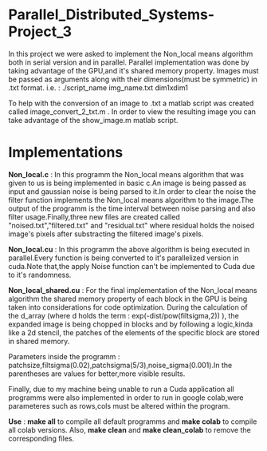 # Parallel_Distributed_Systems-Project_3

In this project we were asked to implement the Non_local means algorithm both in serial version and in parallel.
Parallel implementation was done by taking advantage of the GPU,and it's shared memory property.
Images must be passed as arguments along with their dimensions(must be symmetric) in .txt format.
i.e. :
    ./script_name img_name.txt dim1xdim1
    
 To help with the conversion of an image to .txt a matlab script was created called image_convert_2_txt.m .
 In order to view the resulting image you can take advantage of the show_image.m matlab script.
 
 # Implementations
 
 **Non_local.c** : In this programm the Non_local means algorithm that was given to us is being implemented in
 basic c.An image is being passed as input and gaussian noise is being parsed to it.In order to clear the noise the 
 filter function implements the Non_local means algorithm to the image.The output of the programm is the time interval 
 between noise parsing and also filter usage.Finally,three new files are created called "noised.txt","filtered.txt" and "residual.txt"
 where residual holds the noised image's pixels after substracting the filtered image's pixels.
 
 **Non_local.cu** : In this programm the above algorithm is being executed in parallel.Every function is being converted
 to it's parallelized version in cuda.Note that,the apply Noise function can't be implemented to Cuda due to it's randomness.
 
 **Non_local_shared.cu** : For the final implementation of the Non_local means algorithm the shared memory property
 of each block in the GPU is being taken into considerations for code optimization.
 During the calculation of the d_array
 (where d holds the term : exp(-dist/pow(filtsigma,2)) ), the expanded image 
 is being chopped in blocks and by following a logic,kinda like a 2d stencil, the patches of the elements of the specific block are 
 stored in shared memory.
 
 Parameters inside the programm : patchsize,filtsigma(0.02),patchsigma(5/3),noise_sigma(0.001).In the parentheses are values for better,more visible
 results.
 
 Finally, due to my machine being unable to run a Cuda application all programms were also implemented in order to run in google colab,were parameteres such as
 rows,cols must be altered within the program.
 
 **Use** : **make all** to compile all default programms and **make colab** to compile all colab versions.
 Also, **make clean** and **make clean_colab** to remove the corresponding files.
 
 
 
 
 
